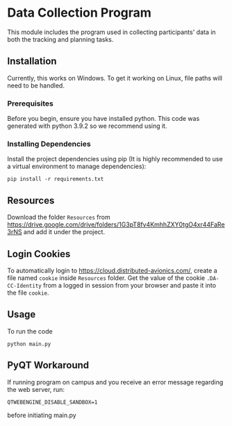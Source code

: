 # Data Collection Program
This module includes the program used in collecting participants' data in both the tracking and planning tasks.

## Installation

Currently, this works on Windows. To get it working on Linux, file paths will need to be handled.

### Prerequisites

Before you begin, ensure you have installed python. This code was generated with python 3.9.2 so we recommend using it.

### Installing Dependencies 

Install the project dependencies using pip (It is highly recommended to use a virtual environment to manage dependencies):

```
pip install -r requirements.txt
```

## Resources

Download the folder `Resources` from https://drive.google.com/drive/folders/1G3pT8fv4KmhhZXY0tgO4xr44FaRe3rNS and add it under the project.

## Login Cookies

To automatically login to https://cloud.distributed-avionics.com/, create a file named `cookie` inside `Resources` folder. Get the value of the cookie `.DA-CC-Identity` from a logged in session from your browser and paste it into the file `cookie`.

## Usage

To run the code
```
python main.py
```

## PyQT Workaround
If running program on campus and you receive an error message regarding the web server, run:
```
QTWEBENGINE_DISABLE_SANDBOX=1
```
before initiating main.py
